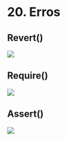 # 20. Erros

## Revert()

![](<../.gitbook/assets/image (30).png>)

## Require()

![](<../.gitbook/assets/image (2).png>)

## Assert()

![](<../.gitbook/assets/image (68).png>)
